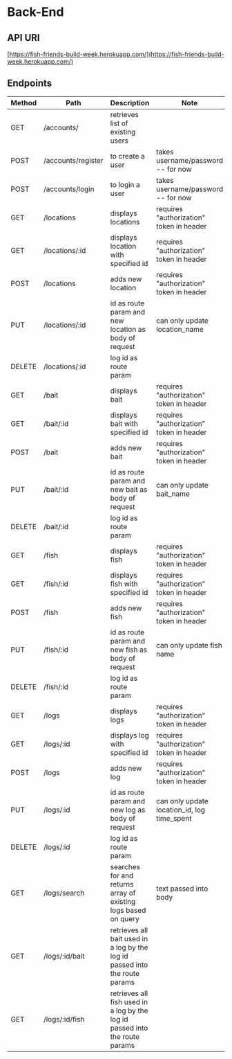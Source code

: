 # Back-End

## API URI

[https://fish-friends-build-week.herokuapp.com/](https://fish-friends-build-week.herokuapp.com/)

## Endpoints

| Method | Path               | Description                                       | Note                                        |
|--------|--------------------|---------------------------------------------------|---------------------------------------------|
| GET    | /accounts/         | retrieves list of existing users                  |                                             |
| POST   | /accounts/register | to create a user                                  | takes username/password -- for now          |
| POST   | /accounts/login    | to login a user                                   | takes username/password -- for now          |
| GET    | /locations         | displays locations                                | requires "authorization" token in header    |
| GET    | /locations/:id     | displays location with specified id               | requires "authorization" token in header    |
| POST   | /locations         | adds new location                                 | requires "authorization" token in header    |
| PUT    | /locations/:id     | id as route param and new location as body of request | can only update location_name           |
| DELETE | /locations/:id     | log id as route param                             |                                             |
| GET    | /bait              | displays bait                                     | requires "authorization" token in header    |
| GET    | /bait/:id          | displays bait with specified id                   | requires "authorization" token in header    |
| POST   | /bait              | adds new bait                                     | requires "authorization" token in header    |
| PUT    | /bait/:id          | id as route param and new bait as body of request | can only update bait_name                   |
| DELETE | /bait/:id          | log id as route param                             |                                             |
| GET    | /fish              | displays fish                                     | requires "authorization" token in header    |
| GET    | /fish/:id          | displays fish with specified id                   | requires "authorization" token in header    |
| POST   | /fish              | adds new fish                                     | requires "authorization" token in header    |
| PUT    | /fish/:id          | id as route param and new fish as body of request | can only update fish name                   |
| DELETE | /fish/:id          | log id as route param                             |                                             |
| GET    | /logs              | displays logs                                     | requires "authorization" token in header    |
| GET    | /logs/:id          | displays log with specified id                    | requires "authorization" token in header    |
| POST   | /logs              | adds new log                                      | requires "authorization" token in header    |
| PUT    | /logs/:id          | id as route param and new log as body of request  | can only update location_id, log time_spent |
| DELETE | /logs/:id          | log id as route param                             |                                             |
| GET    | /logs/search       | searches for and returns array of existing logs based on query | text passed into body          |
| GET    | /logs/:id/bait     | retrieves all bait used in a log by the log id passed into the route params |                   |
| GET    | /logs/:id/fish     | retrieves all fish used in a log by the log id passed into the route params |                   |
